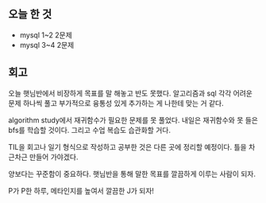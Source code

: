 ## 오늘 한 것
  - mysql 1~2 2문제
  - mysql 3~4 2문제

## 회고
오늘 햇님반에서 비장하게 목표를 말 해놓고 반도 못했다. 알고리즘과 sql 각각 어려운 문제 하나씩 풀고 부가적으로 융통성 있게 추가하는 게 나한테 맞는 거 같다.

algorithm study에서 재귀함수가 필요한 문제를 못 풀었다. 내일은 재귀함수와 못 들은 bfs를 학습할 것이다. 그리고 수업 복습도 습관화할 거다.

TIL을 회고나 일기 형식으로 작성하고 공부한 것은 다른 곳에 정리할 예정이다. 틀을 차근차근 만들어 가야겠다.

양보다는 꾸준함이 중요하다. 햇님반을 통해 말한 목표를 깔끔하게 이루는 사람이 되자.

P가 P한 하루, 메타인지를 높여서 깔끔한 J가 되자!